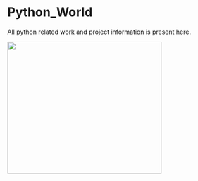 # Python_World

All python related work and project information is present here.

<div id="header" align="left">
<img src="https://media.giphy.com/media/cJM447WXmHb2kzjJbn/giphy.gif"     width="350" height="300"/>
</div>
